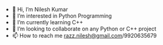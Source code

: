 - 👋 Hi, I’m Nilesh Kumar
- 👀 I’m interested in Python Programming 
- 🌱 I’m currently learning C++
- 💞️ I’m looking to collaborate on any Python or C++ project
- 📫 How to reach me razz.nilesh@gmail.com/9920635679

<!---
nileshrazz/nileshrazz is a ✨ special ✨ repository because its `README.md` (this file) appears on your GitHub profile.
You can click the Preview link to take a look at your changes.
--->
